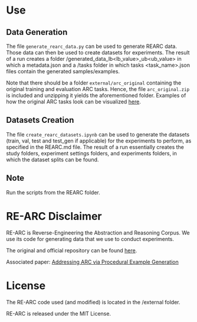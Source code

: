 # Use
## Data Generation
The file ```generate_rearc_data.py``` can be used to generate REARC data. Those data can then be used to create datasets for experiments. The result of a run creates a folder /generated_data_lb<lb_value>_ub<ub_value> in which a metadata.json and a /tasks folder in which tasks <task_name>.json files contain the generated samples/examples.

Note that there should be a folder ```external/arc_original``` containing the original training and evaluation ARC tasks. Hence, the file ```arc_original.zip``` is included and unzipping it yields the aforementioned folder. Examples of how the original ARC tasks look can be visualized [here]([here](https://kts.github.io/arc-viewer/)).

## Datasets Creation
The file ```create_rearc_datasets.ipynb``` can be used to generate the datasets (train, val, test and test_gen if applicable) for the experiments to perform, as specified in the REARC.md file. The result of a run essentially creates the study folders, experiment settings folders, and experiments folders, in which the dataset splits can be found.

## Note
Run the scripts from the REARC folder.


# RE-ARC Disclaimer
RE-ARC is Reverse-Engineering the Abstraction and Reasoning Corpus. We use its code for generating data that we use to conduct experiments.
<br>

The original and official repository can be found [here](https://github.com/michaelhodel/re-arc).
<br>

Associated paper: [Addressing ARC via Procedural Example Generation](https://arxiv.org/abs/2404.07353)

 
# License
The RE-ARC code used (and modified) is located in the /external folder.  

RE-ARC is released under the MIT License.
